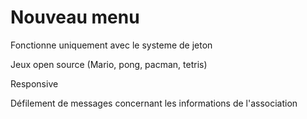 # Nouveau menu

Fonctionne uniquement avec le systeme de jeton

Jeux open source (Mario, pong, pacman, tetris)

Responsive

Défilement de messages concernant les informations de l'association 
